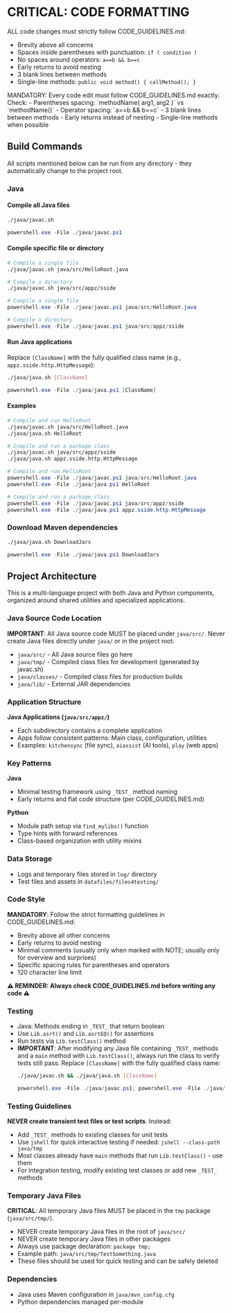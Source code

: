# CRITICAL: CODE FORMATTING
ALL code changes must strictly follow CODE_GUIDELINES.md:
- Brevity above all concerns
- Spaces inside parentheses with punctuation: `if ( condition )`
- No spaces around operators: `a==b && b==c`
- Early returns to avoid nesting
- 3 blank lines between methods
- Single-line methods: `public void method() { callMethod(); }`

<system-reminder>
MANDATORY: Every code edit must follow CODE_GUIDELINES.md exactly. Check:
- Parentheses spacing: `methodName( arg1, arg2 )` vs `methodName()`
- Operator spacing: `a==b && b==c`
- 3 blank lines between methods
- Early returns instead of nesting
- Single-line methods when possible
</system-reminder>

## Build Commands

All scripts mentioned below can be run from any directory - they automatically change to the project root.

### Java

#### Compile all Java files
```bash
./java/javac.sh
```
```powershell
powershell.exe -File ./java/javac.ps1
```

#### Compile specific file or directory
```bash
# Compile a single file
./java/javac.sh java/src/HelloRoot.java

# Compile a directory
./java/javac.sh java/src/appz/sside
```
```powershell
# Compile a single file
powershell.exe -File ./java/javac.ps1 java/src/HelloRoot.java

# Compile a directory
powershell.exe -File ./java/javac.ps1 java/src/appz/sside
```

#### Run Java applications
Replace `[ClassName]` with the fully qualified class name (e.g., `appz.sside.http.HttpMessage`):
```bash
./java/java.sh [ClassName]
```
```powershell
powershell.exe -File ./java/java.ps1 [ClassName]
```

#### Examples
```bash
# Compile and run HelloRoot
./java/javac.sh java/src/HelloRoot.java
./java/java.sh HelloRoot

# Compile and run a package class
./java/javac.sh java/src/appz/sside
./java/java.sh appz.sside.http.HttpMessage
```
```powershell
# Compile and run HelloRoot
powershell.exe -File ./java/javac.ps1 java/src/HelloRoot.java
powershell.exe -File ./java/java.ps1 HelloRoot

# Compile and run a package class
powershell.exe -File ./java/javac.ps1 java/src/appz/sside
powershell.exe -File ./java/java.ps1 appz.sside.http.HttpMessage
```

### Download Maven dependencies
```bash
./java/java.sh DownloadJars
```
```powershell
powershell.exe -File ./java/java.ps1 DownloadJars
```

## Project Architecture

This is a multi-language project with both Java and Python components, organized around shared utilities and specialized applications.

### Java Source Code Location
**IMPORTANT**: All Java source code MUST be placed under `java/src/`. Never create Java files directly under `java/` or in the project root.
- `java/src/` - All Java source files go here
- `java/tmp/` - Compiled class files for development (generated by javac.sh)
- `java/classes/` - Compiled class files for production builds
- `java/lib/` - External JAR dependencies

### Application Structure

**Java Applications (`java/src/appz/`)**
- Each subdirectory contains a complete application
- Apps follow consistent patterns: Main class, configuration, utilities
- Examples: `kitchensync` (file sync), `aiassist` (AI tools), `play` (web apps)

### Key Patterns

**Java**
- Minimal testing framework using `_TEST_` method naming
- Early returns and flat code structure (per CODE_GUIDELINES.md)

**Python**
- Module path setup via `find_mylibs()` function
- Type hints with forward references
- Class-based organization with utility mixins

### Data Storage
- Logs and temporary files stored in `log/` directory
- Test files and assets in `datafiles/files4testing/`

### Code Style
**MANDATORY**: Follow the strict formatting guidelines in CODE_GUIDELINES.md:
- Brevity above all other concerns
- Early returns to avoid nesting
- Minimal comments (usually only when marked with NOTE; usually only for overview and surprises)
- Specific spacing rules for parentheses and operators
- 120 character line limit

**⚠️ REMINDER: Always check CODE_GUIDELINES.md before writing any code ⚠️**

### Testing
- Java: Methods ending in `_TEST_` that return boolean
- Use `Lib.asrt()` and `Lib.asrtEQ()` for assertions
- Run tests via `Lib.testClass()` method
- **IMPORTANT**: After modifying any Java file containing `_TEST_` methods and a `main` method with `Lib.testClass()`, always run the class to verify tests still pass. Replace `[ClassName]` with the fully qualified class name:
  ```bash
  ./java/javac.sh && ./java/java.sh [ClassName]
  ```
  ```powershell
  powershell.exe -File ./java/javac.ps1; powershell.exe -File ./java/java.ps1 [ClassName]
  ```

### Testing Guidelines
**NEVER create transient test files or test scripts**. Instead:
- Add `_TEST_` methods to existing classes for unit tests
- Use `jshell` for quick interactive testing if needed: `jshell --class-path java/tmp`
- Most classes already have `main` methods that run `Lib.testClass()` - use them
- For integration testing, modify existing test classes or add new `_TEST_` methods

### Temporary Java Files
**CRITICAL**: All temporary Java files MUST be placed in the `tmp` package (`java/src/tmp/`).
- NEVER create temporary Java files in the root of `java/src/`
- NEVER create temporary Java files in other packages
- Always use package declaration: `package tmp;`
- Example path: `java/src/tmp/TestSomething.java`
- These files should be used for quick testing and can be safely deleted

### Dependencies
- Java uses Maven configuration in `java/mvn_config.cfg`
- Python dependencies managed per-module